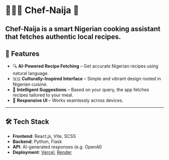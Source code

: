 # 🧑🏾‍🍳 Chef-Naija 🍲

Chef-Naija is a smart Nigerian cooking assistant that fetches authentic local recipes.
---

## 🚀 Features

- 🔍 **AI-Powered Recipe Fetching** – Get accurate Nigerian recipes using natural language.
- 🇳🇬 **Culturally-Inspired Interface** – Simple and vibrant design rooted in Nigerian cuisine.
- 💬 **Intelligent Suggestions** – Based on your query, the app fetches recipes tailored to your meal.
- 📱 **Responsive UI** – Works seamlessly across devices.

---

## 🛠 Tech Stack

- **Frontend**: React.js, Vite, SCSS
- **Backend**: Python, Flask
- **API**: AI-generated responses (e.g. OpenAI)
- **Deployment**: [Vercel](https://vercel.com), [Render](https://render.com)